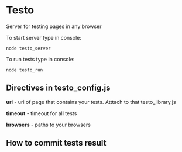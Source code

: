 Testo
=====

Server for testing pages in any browser

To start server type in console:

    node testo_server

To run tests type in console:

    node testo_run

Directives in testo_config.js
-----------------------------

**uri** - uri of page that contains your tests. Atttach to that testo_library.js

**timeout** - timeout for all tests

**browsers** - paths to your browsers


How to commit tests result
--------------------------

